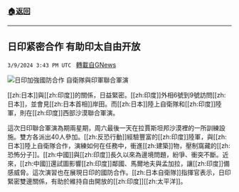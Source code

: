 ###  [:house:返回](README.md)
---


## 日印紧密合作 有助印太自由开放
`3/9/2024 3:43 PM UTC ` [轉載自GNews](https://gnews.org/articles/2380177)

![日印加強國防合作 自衛隊與印軍聯合軍演](https://cdn.ftvnews.com.tw/manasystem/FileData/NewsImg/b28ba1dc-ec15-4d06-94ce-2f3753d3abd6.jpg "日印加強國防合作 自衛隊與印軍聯合軍演")

[[zh:日本]]與[[zh:印度]]的關係，日益緊密。[[zh:印度]]外相6號到9號訪問[[zh:日本]]，並會見[[zh:日本首相]]岸田。而[[zh:日本]]陸上自衛隊和[[zh:印度]]陸軍，則在[[zh:印度]]西部沙漠聯合軍演。

這次日印聯合軍演為期兩星期，周六最後一天在拉賈斯坦邦沙漠裡的一所訓練設施。雙方各派出40人參加。[[zh:反恐行動]]經驗豐富的[[zh:印度]]陸軍，與[[zh:日本]]陸上自衛隊合作，演練如何在任務中，衝進[[zh:建築]]物，壓制窩藏的[[zh:恐怖分子]]。[[zh:中國]]與[[zh:印度]]長久以來為邊境問題，紛爭、衝突不斷。近來，[[zh:中國]]還試圖影響[[zh:印度]]鄰國、馬爾地夫與孟加拉，讓[[zh:印度]]備感威脅。這次演習也在展現日印的國防合作。[[zh:日本自衛隊]]指揮官表示，日印緊密雙邊關係，有助於維持自由開放的[[zh:印度]][[zh:太平洋]]。

